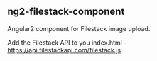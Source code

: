 ## ng2-filestack-component

Angular2 component for Filestack image upload.

Add the Filestack API to you index.html - https://api.filestackapi.com/filestack.js